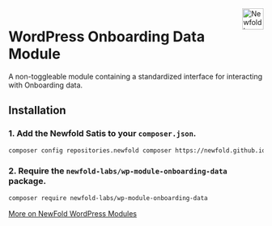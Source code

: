 <a href="https://newfold.com/" target="_blank">
    <img src="https://newfold.com/content/experience-fragments/newfold/site-header/master/_jcr_content/root/header/logo.coreimg.svg/1621395071423/newfold-digital.svg" alt="Newfold Logo" title="Newfold Digital" align="right" 
height="42" />
</a>

# WordPress Onboarding Data Module
A non-toggleable module containing a standardized interface for interacting with Onboarding data.

## Installation

### 1. Add the Newfold Satis to your `composer.json`.

 ```bash
 composer config repositories.newfold composer https://newfold.github.io/satis
 ```

### 2. Require the `newfold-labs/wp-module-onboarding-data` package.

 ```bash
 composer require newfold-labs/wp-module-onboarding-data
 ```

[More on NewFold WordPress Modules](https://github.com/newfold-labs/wp-module-loader)
